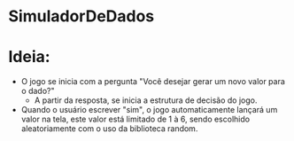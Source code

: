 # SimuladorDeDados

# Ideia:
* O jogo se inicia com a pergunta "Você desejar gerar um novo valor para o dado?"
   - A partir da resposta, se inicia a estrutura de decisão do jogo.
* Quando o usuário escrever "sim", o jogo automaticamente lançará um valor na tela, este valor está limitado de 1 à 6, sendo escolhido aleatoriamente com o uso da biblioteca random.
